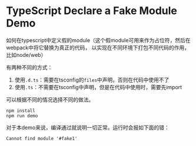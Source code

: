TypeScript Declare a Fake Module Demo
=====================================

如何在typescript中定义假的module（这个假module可用来作为占位符，然后在webpack中将它替换为真正的代码，
以实现在不同环境下打包不同代码的作用，比如node/web）

有两种不同的方式：

1. 使用`.d.ts`：需要在tsconfig的`files`中声明，否则在代码中使用不了
2. 使用`.ts`：不需要在tsconfig中声明，但是在代码中使用时，需要先import

可以根据不同的情况选择不同的做法。

```
npm install
npm run demo
```

对于本demo来说，编译通过就说明一切正常。运行时会报如下面的错：

```
Cannot find module '#fake1'
```
